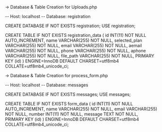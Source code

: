 -> Database & Table Creation for Uploads.php

-- Host: localhost
-- Database: registration

CREATE DATABASE IF NOT EXISTS registration;
USE registration;

CREATE TABLE IF NOT EXISTS registration_data (
    id INT(11) NOT NULL AUTO_INCREMENT,
    name VARCHAR(255) NOT NULL,
    selected_plan VARCHAR(255) NOT NULL,
    email VARCHAR(255) NOT NULL,
    aemail VARCHAR(255) NOT NULL,
    phone VARCHAR(255) NOT NULL,
    aphone VARCHAR(255) NOT NULL,
    file_path VARCHAR(255) NOT NULL,
    PRIMARY KEY (id)
) ENGINE=InnoDB DEFAULT CHARSET=utf8mb4 COLLATE=utf8mb4_unicode_ci;

-> Database & Table Creation for process_form.php

-- Host: localhost
-- Database: messages

CREATE DATABASE IF NOT EXISTS messages;
USE messages;

CREATE TABLE IF NOT EXISTS form_data (
    id INT(11) NOT NULL AUTO_INCREMENT,
    name VARCHAR(255) NOT NULL,
    email VARCHAR(255) NOT NULL,
    number INT(11) NOT NULL,
    message TEXT NOT NULL,
    PRIMARY KEY (id)
) ENGINE=InnoDB DEFAULT CHARSET=utf8mb4 COLLATE=utf8mb4_unicode_ci;